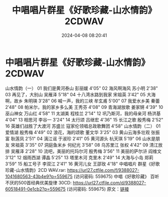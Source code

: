 ﻿---
title: 中唱唱片群星《好歌珍藏-山水情韵》2CDWAV
date: 2024-04-08 08:20:41
categories: WAV车载音乐、镜像
tags: 华语中文
---
# 中唱唱片群星《好歌珍藏-山水情韵》2CDWAV

山水情韵（一）
01 我们是黄河泰山 彭丽媛 4'05"
02 海风啊海风 苏小明 2'38"
03 再见了，大别山 吴雁泽 5'18"
04 十八湾水路到我家 宋祖英 3'42"
05 大海啊，故乡 朱明瑛 3'28"
06 喊一声，我的三峡 牟玄甫 5'00"
07 我爱水乡美 秦蕾 2'48"
08 帕米尔，我的家乡多么美 王秀芬 4'08"
09 青海湖放歌 姜家锵 4'39"
10 巫山神女 万山红 4'58"
11 太湖美 程桂兰 2'14"
12 巩乃斯河，我的母亲河 杨洪基 4'04"
13 相思河 李谷一 3'24"
14 太行颂 吕继宏 4'36"
15 长江之歌 殷秀梅 2'52"
16 英雄们战胜了大渡河 苏盛兰 寇家伦领唱总政歌舞团 4'58"
山水情韵（二）
01 爱情湖 殷秀梅 4'49"
02 浪花，海的颂歌 董文华 3'25"
03 黄山云海多壮观 张振富 耿莲凤 2'51"
04 漓江谣 于淑珍 2'41"
05 黄河源头 杭天琪 5'19"
06 山水是朋友 宋祖英 3'35"
07 洞庭鱼米乡 何纪光 3'58"
08 乌苏里江 张权 4'42"
09 清江放排 吴雁泽 2'28"
10 流吧，美丽的托玛尔河 殷秀梅 3'56"
11 美丽的萨尔浒 阎维文 3'12"
12 烟雨西湖 谭晶 5'25"
13 塔里木河 克里木 2'49"
14 大海与小岛 郑莉 3'59"
15 船工号子 李双江 2'41"
16 黄河儿女 王邵玫 4'18"
中唱唱片 群星《好歌珍藏-山水情韵》2CD WAV.rar: https://url27.ctfile.com/f/9388027-1041680563-43b4e9?p=559675
(访问密码: 559675)
中唱《好歌珍藏》 百听不厌的500首经典优美旋律 30CD: https://url27.ctfile.com/d/9388027-60518491-0e1cb2?p=559675
(访问密码: 559675)
原文：[链接](https://blog.sina.com.cn/s/blog_1647c7e760103151r.html)
